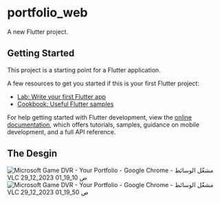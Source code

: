 # portfolio_web

A new Flutter project.

## Getting Started

This project is a starting point for a Flutter application.

A few resources to get you started if this is your first Flutter project:

- [Lab: Write your first Flutter app](https://docs.flutter.dev/get-started/codelab)
- [Cookbook: Useful Flutter samples](https://docs.flutter.dev/cookbook)

For help getting started with Flutter development, view the
[online documentation](https://docs.flutter.dev/), which offers tutorials,
samples, guidance on mobile development, and a full API reference.

 ## The Desgin
 

 
![Microsoft Game DVR - Your Portfolio - Google Chrome - مشغّل الوسائط VLC 29_12_2023 01_19_10 ص](https://github.com/ibrahim-atef/flutter-web-login/assets/86667626/0dc34e35-eee9-4927-8a3e-452cd1f6fc33)
![Microsoft Game DVR - Your Portfolio - Google Chrome - مشغّل الوسائط VLC 29_12_2023 01_19_50 ص](https://github.com/ibrahim-atef/flutter-web-login/assets/86667626/d2f278c1-5834-4b7d-932f-324b4f5544eb)
